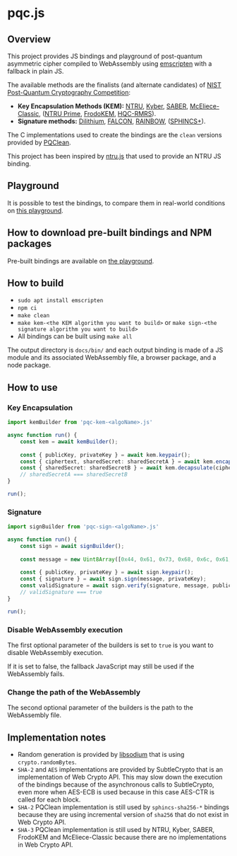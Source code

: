 # pqc.js

## Overview

This project provides JS bindings and playground of post-quantum asymmetric cipher compiled to WebAssembly using
[emscripten](https://emscripten.org/) with a fallback in plain JS.

The available methods are the finalists (and alternate candidates) of
[NIST Post-Quantum Cryptography Competition](https://csrc.nist.gov/Projects/post-quantum-cryptography):
- **Key Encapsulation Methods (KEM):** [NTRU](https://ntru.org/), [Kyber](https://pq-crystals.org/kyber/), [SABER](https://www.esat.kuleuven.be/cosic/pqcrypto/saber/), [McEliece-Classic](https://classic.mceliece.org/), ([NTRU Prime](https://ntruprime.cr.yp.to/), [FrodoKEM](https://frodokem.org/), [HQC-RMRS](https://pqc-hqc.org/)).
- **Signature methods:** [Dilithium](https://pq-crystals.org/dilithium/), [FALCON](https://falcon-sign.info/), [RAINBOW](https://www.pqcrainbow.org/), ([SPHINCS+](https://sphincs.org/)).

The C implementations used to create the bindings are the `clean` versions provided by [PQClean](https://github.com/PQClean/PQClean).

This project has been inspired by [ntru.js](https://github.com/cyph/ntru.js) that used to provide an NTRU JS binding.

## Playground

It is possible to test the bindings, to compare them in real-world conditions on [this playground](https://dashlane.github.io/pqc.js/).

## How to download pre-built bindings and NPM packages

Pre-built bindings are available on [the playground](https://dashlane.github.io/pqc.js/).

## How to build

- `sudo apt install emscripten`
- `npm ci`
- `make clean`
- `make kem-<the KEM algorithm you want to build>` or `make sign-<the signature algorithm you want to build>`
- All bindings can be built using `make all`

The output directory is `docs/bin/` and each output binding is made of a JS module and its associated WebAssembly file,
a browser package, and a node package.

## How to use

### Key Encapsulation
```typescript
import kemBuilder from 'pqc-kem-<algoName>.js'

async function run() {
    const kem = await kemBuilder();
    
    const { publicKey, privateKey } = await kem.keypair();
    const { ciphertext, sharedSecret: sharedSecretA } = await kem.encapsulate(publicKey);
    const { sharedSecret: sharedSecretB } = await kem.decapsulate(ciphertext, privateKey);
    // sharedSecretA === sharedSecretB
}

run();
```

### Signature
```typescript
import signBuilder from 'pqc-sign-<algoName>.js'

async function run() {
    const sign = await signBuilder();
    
    const message = new Uint8Array([0x44, 0x61, 0x73, 0x68, 0x6c, 0x61, 0x6e, 0x65]);
    
    const { publicKey, privateKey } = await sign.keypair();
    const { signature } = await sign.sign(message, privateKey);
    const validSignature = await sign.verify(signature, message, publicKey);
    // validSignature === true
}

run();
```

### Disable WebAssembly execution

The first optional parameter of the builders is set to `true` is you want to disable WebAssembly execution.

If it is set to false, the fallback JavaScript may still be used if the WebAssembly fails.

### Change the path of the WebAssembly

The second optional parameter of the builders is the path to the WebAssembly file.

## Implementation notes

- Random generation is provided by [libsodium](https://github.com/jedisct1/libsodium) that is using `crypto.randomBytes`.
- `SHA-2` and `AES` implementations are provided by SubtleCrypto that is an implementation of Web Crypto API. This may
slow down the execution of the bindings because of the asynchronous calls to SubtleCrypto, even more when AES-ECB is
used because in this case AES-CTR is called for each block.
- `SHA-2` PQClean implementation is still used by `sphincs-sha256-*` bindings because they are using incremental version
of `sha256` that do not exist in Web Crypto API.
- `SHA-3` PQClean implementation is still used by NTRU, Kyber, SABER, FrodoKEM and McEliece-Classic because there are no
implementations in Web Crypto API.
